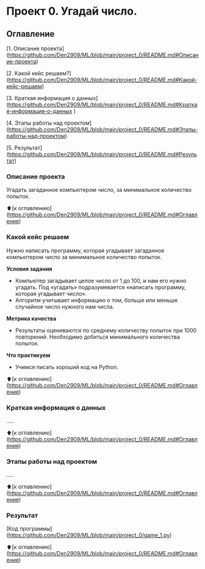 # Проект 0. Угадай число.

## Оглавление

[1. Описание проекта] (https://github.com/Den2909/ML/blob/main/project_0/README.md#Описание-проекта)

[2. Какой кейс решаем?] (https://github.com/Den2909/ML/blob/main/project_0/README.md#Какой-кейс-решаем)

[3. Краткая информация о данных] (https://github.com/Den2909/ML/blob/main/project_0/README.md#Краткая-информация-о-данных )

[4. Этапы работы над проектом] (https://github.com/Den2909/ML/blob/main/project_0/README.md#Этапы-работы-над-проектом) 

[5. Результат] (https://github.com/Den2909/ML/blob/main/project_0/README.md#Результат)

### Описание проекта

Угадать загаданное компьютером число, за минимальное количество попыток.

:arrow_up:[к оглавлению] (https://github.com/Den2909/ML/blob/main/project_0/README.md#Оглавление)

### Какой кейс решаем
Нужно написать программу, которая угадывает загаданное компьютером число за минимальное количество попыток.

**Условия задания**
- Компьютер загадывает целое число от 1 до 100, и нам его нужно угадать. Под «угадать» подразумевается «написать программу, которая угадывает число».
- Алгоритм учитывает информацию о том, больше или меньше случайное число нужного нам числа.

**Метрика качества**
- Результаты оцениваются по среднему количеству попыток при 1000 повторений. Необходимо добиться минимального количества попыток.

**Что практикуем**
- Учимся писать хороший код на Python.

:arrow_up:[к оглавлению] (https://github.com/Den2909/ML/blob/main/project_0/README.md#Оглавление)

### Краткая информация о данных
.....

:arrow_up:[к оглавлению] (https://github.com/Den2909/ML/blob/main/project_0/README.md#Оглавление)

### Этапы работы над проектом
.....

:arrow_up:[к оглавлению] (https://github.com/Den2909/ML/blob/main/project_0/README.md#Оглавление)

### Результат

[Код программы] (https://github.com/Den2909/ML/blob/main/project_0/game_1.py)

:arrow_up:[к оглавлению] (https://github.com/Den2909/ML/blob/main/project_0/README.md#Оглавление)